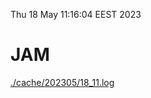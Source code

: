 Thu 18 May 11:16:04 EEST 2023
# JAM
<a href='./cache/202305/18_11.log'>./cache/202305/18_11.log</a>
